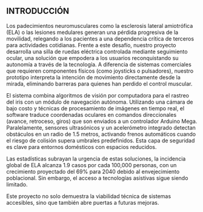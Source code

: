 ## INTRODUCCIÓN

Los padecimientos neuromusculares como la esclerosis lateral amiotrófica (ELA) o las lesiones medulares generan una pérdida progresiva de la movilidad, relegando a los pacientes a una dependencia crítica de terceros para actividades cotidianas. Frente a este desafío, nuestro proyecto desarrolla una silla de ruedas eléctrica controlada mediante seguimiento ocular, una solución que empodera a los usuarios reconquistando su autonomía a través de la tecnología. A diferencia de sistemas comerciales que requieren componentes físicos (como joysticks o pulsadores), nuestro prototipo interpreta la intención de movimiento directamente desde la mirada, eliminando barreras para quienes han perdido el control muscular.

El sistema combina algoritmos de visión por computadora para el rastreo del iris con un módulo de navegación autónoma. Utilizando una cámara de bajo costo y técnicas de procesamiento de imágenes en tiempo real, el software traduce coordenadas oculares en comandos direccionales (avance, retroceso, giros) que son enviados a un controlador Arduino Mega. Paralelamente, sensores ultrasónicos y un acelerómetro integrado detectan obstáculos en un radio de 1.5 metros, activando frenos automáticos cuando el riesgo de colisión supera umbrales predefinidos. Esta capa de seguridad es clave para entornos domésticos con espacios reducidos.

Las estadísticas subrayan la urgencia de estas soluciones, la incidencia global de ELA alcanza 1.9 casos por cada 100,000 personas, con un crecimiento proyectado del 69% para 2040 debido al envejecimiento poblacional. Sin embargo, el acceso a tecnologías asistivas sigue siendo limitado. 

Este proyecto no solo demuestra la viabilidad técnica de sistemas accesibles, sino que también abre puertas a futuras mejoras.
